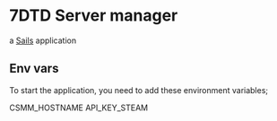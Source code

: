 # 7DTD Server manager 

a [Sails](https://sailsjs.com) application

## Env vars

To start the application, you need to add these environment variables;

CSMM_HOSTNAME
API_KEY_STEAM
